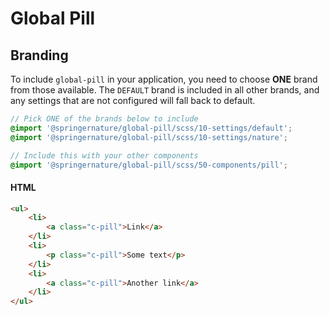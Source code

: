 # Global Pill

## Branding

To include `global-pill` in your application, you need to choose **ONE** brand from those available. The `DEFAULT` brand is included in all other brands, and any settings that are not configured will fall back to default.

```scss
// Pick ONE of the brands below to include
@import '@springernature/global-pill/scss/10-settings/default';
@import '@springernature/global-pill/scss/10-settings/nature';

// Include this with your other components
@import '@springernature/global-pill/scss/50-components/pill';
```

#### HTML

```html
<ul>
    <li>
        <a class="c-pill">Link</a>
    </li>
    <li>
        <p class="c-pill">Some text</p>
    </li>
    <li>
        <a class="c-pill">Another link</a>
    </li>
</ul>
```
